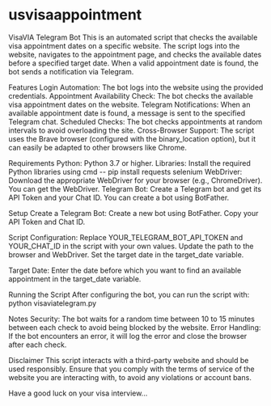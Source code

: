# usvisaappointment
VisaVIA Telegram Bot This is an automated script that checks the available visa appointment dates on a specific website. The script logs into the website, navigates to the appointment page, and checks the available dates before a specified target date. When a valid appointment date is found, the bot sends a notification via Telegram.

Features Login Automation: The bot logs into the website using the provided credentials. Appointment Availability Check: The bot checks the available visa appointment dates on the website. Telegram Notifications: When an available appointment date is found, a message is sent to the specified Telegram chat. Scheduled Checks: The bot checks appointments at random intervals to avoid overloading the site. Cross-Browser Support: The script uses the Brave browser (configured with the binary_location option), but it can easily be adapted to other browsers like Chrome.

Requirements Python: Python 3.7 or higher. Libraries: Install the required Python libraries using cmd -- pip install requests selenium WebDriver: Download the appropriate WebDriver for your browser (e.g., ChromeDriver). You can get the WebDriver. Telegram Bot: Create a Telegram bot and get its API Token and your Chat ID. You can create a bot using BotFather.

Setup Create a Telegram Bot: Create a new bot using BotFather. Copy your API Token and Chat ID.

Script Configuration: Replace YOUR_TELEGRAM_BOT_API_TOKEN and YOUR_CHAT_ID in the script with your own values. Update the path to the browser and WebDriver. Set the target date in the target_date variable.

Target Date: Enter the date before which you want to find an available appointment in the target_date variable.

Running the Script After configuring the bot, you can run the script with: python visaviatelegram.py

Notes Security: The bot waits for a random time between 10 to 15 minutes between each check to avoid being blocked by the website. Error Handling: If the bot encounters an error, it will log the error and close the browser after each check.

Disclaimer This script interacts with a third-party website and should be used responsibly. Ensure that you comply with the terms of service of the website you are interacting with, to avoid any violations or account bans.

Have a good luck on your visa interview...

